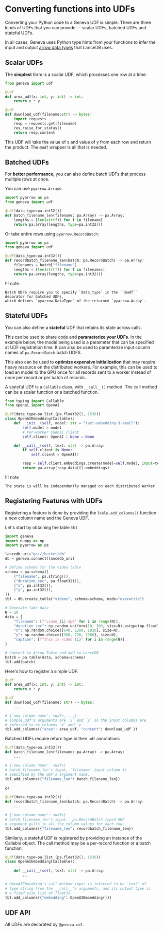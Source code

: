 # Converting functions into UDFs

Converting your Python code to a Geneva UDF is simple.  There are three kinds of UDFs that you can provide — scalar UDFs, batched UDFs and stateful UDFs.

In all cases, Geneva uses Python type hints from your functions to infer the input and output
[arrow data types](https://arrow.apache.org/docs/python/api/datatypes.html) that LanceDB uses.

## Scalar UDFs

The **simplest** form is a scalar UDF, which processes one row at a time:

```python
from geneva import udf

@udf
def area_udf(x: int, y: int) -> int:
    return x * y

@udf
def download_udf(filename:str) -> bytes:
    import requests
    resp = requests.get(filename)
    res.raise_for_status()
    return resp.content

```

This UDF will take the value of x and value of y from each row and return the product.  The `@udf` wrapper is all that is needed.

## Batched UDFs

For **better performance**, you can also define batch UDFs that process multiple rows at once.

You can use `pyarrow.Array`s:

```python
import pyarrow as pa
from geneva import udf

@udf(data_type=pa.int32())
def batch_filename_len(filename: pa.Array) -> pa.Array:
    lengths = [len(str(f)) for f in filename]
    return pa.array(lengths, type=pa.int32())
```

Or take entire rows using `pyarrow.RecordBatch`:

```python
import pyarrow as pa
from geneva import udf

@udf(data_type=pa.int32())
def recordbatch_filename_len(batch: pa.RecordBatch) -> pa.Array:
    filenames = batch["filename"] 
    lengths = [len(str(f)) for f in filenames]
    return pa.array(lengths, type=pa.int32())
```

!!! note

    Batch UDFS require you to specify `data_type` in the ``@udf`` decorator for batched UDFs,
    which defines `pyarrow.DataType` of the returned `pyarrow.Array`.


## Stateful UDFs

You can also define a **stateful** UDF that retains its state across calls.

This can be used to share code and **parameterize your UDFs**.  In the example below, the model being used is a parameter that can be specified at UDF registration time.  It can also be used to paramterize input column names of `pa.RecordBatch` batch UDFS.

This also can be used to **optimize expensive initialization** that may require heavy resource on the distributed workers.  For example, this can be used to load an model to the GPU once for all records sent to a worker instead of once per record or per batch of records.

A stateful UDF is a `Callable` class, with `__call__()` method.  The call method can be a scalar function or a batched function.

```python
from typing import Callable
from openai import OpenAI

@udf(data_type=pa.list_(pa.float32(), 1536))
class OpenAIEmbedding(Callable):
    def __init__(self, model: str = "text-embedding-3-small"):
        self.model = model
        # Per-worker openai client
        self.client: OpenAI | None = None

    def __call__(self, text: str) -> pa.Array:
        if self.client is None:
            self.client = OpenAI()

        resp = self.client.embeddings.create(model=self.model, input=text)
        return pa.array(resp.data[0].embeddings)
```

!!! note

    The state is will be independently managed on each distributed Worker.


## Registering Features with UDFs

Registering a feature is done by providing the `Table.add_columns()` function a new column name and the Geneva UDF.

Let's start by obtaining the table `tbl`
```python
import geneva
import numpy as np
import pyarrow as pa

lancedb_uri="gs://bucket/db"
db = geneva.connect(lancedb_uri)

# Define schema for the video table
schema = pa.schema([
    ("filename", pa.string()),
    ("duration_sec", pa.float32()),
    ("x", pa.int32()),
    ("y", pa.int32()),
])
tbl = db.create_table("videos", schema=schema, mode="overwrite")

# Generate fake data
N = 10
data = {
    "filename": [f"video_{i}.mp4" for i in range(N)],
    "duration_sec": np.random.uniform(10, 300, size=N).astype(np.float32),
    "x": np.random.choice([640, 1280, 1920], size=N),
    "y": np.random.choice([360, 720, 1080], size=N),
    "caption": [f"this is video {i}" for i in range(N)]
}

# Convert to Arrow Table and add to LanceDB
batch = pa.table(data, schema=schema)
tbl.add(batch)
```

Here's how to register a simple UDF:
```python
@udf
def area_udf(x: int, y: int) -> int:
    return x * y

@udf
def download_udf(filename: str) -> bytes:
    ...

# {'new column name': <udf>, ...}
# simple_udf's arguments are `x` and `y` so the input columns are
# inferred to be columns `x` amd `y`
tbl.add_columns({"area": area_udf, "content": download_udf })
```

Batched UDFs require return type in their `udf` annotations

```python
@udf(data_type=pa.int32())
def batch_filename_len(filename: pa.Array) -> pa.Array:
    ...

# {'new column name': <udf>}
# batch_filename_len's input, `filename` input column is
# specified by the UDF's argument name.
tbl.add_columns({"filename_len": batch_filename_len})
```

or

```python
@udf(data_type=pa.int32())
def recordbatch_filename_len(batch: pa.RecordBatch) -> pa.Array:
    ...

# {'new column name': <udf>}
# batch_filename_len's input.  pa.RecordBatch typed UDF
# argument pulls in all the column values for each row.
tbl.add_columns({"filename_len": recordbatch_filename_len})
```

Similarly, a stateful UDF is registered by providing an instance of the Callable object.  The call method may be a per-record function or a batch function.
```python
@udf(data_type=pa.list_(pa.float32(), 1536))
class OpenAIEmbedding(Callable):
    ...
    def __call__(self, text: str) -> pa.Array:
        ...

# OpenAIEbmedding's call method input is inferred to be 'text' of
# type string from the __call__'s arguments, and its output type is
# a fixed size list of float32.
tbl.add_columns({"embedding": OpenAIEmbedding()})
```

## UDF API
All UDFs are decorated by ``@geneva.udf``.

